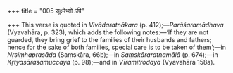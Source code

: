 +++
title = "005 सूक्ष्मेभ्यो ऽपि"

+++
This verse is quoted in *Vivādaratnākara* (p. 412);—*Parāśaramādhava*
(Vyavahāra, p. 323), which adds the following notes:—‘If they are not
guarded, they bring grief to the families of their husbands and fathers;
hence for the sake of both families, special care is to be taken of
them’;—in *Nṛsiṃhaprasāda* (Saṃskāra, 66b);—in *Saṃskāraratnamālā* (p.
674);—in *Kṛtyasārasamuccaya* (p. 98);—and in *Vīramitrodaya* (Vyavahāra
158a).


